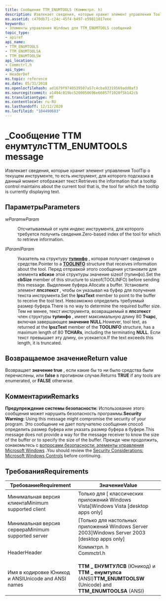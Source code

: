 ```yaml
---
title: Сообщение TTM_ENUMTOOLS (Коммктрл. h)
description: Извлекает сведения, которые хранит элемент управления ToolTip о текущем инструменте \ 8212; это средство, для которого в настоящий момент отображается текст всплывающей подсказки.
ms.assetid: c470db71-c24c-45f4-b497-e59811017eee
keywords:
- Элементы управления Windows для TTM_ENUMTOOLS сообщений
topic_type:
- apiref
api_name:
- TTM_ENUMTOOLS
- TTM_ENUMTOOLSA
- TTM_ENUMTOOLSW
api_location:
- Commctrl.h
api_type:
- HeaderDef
ms.topic: reference
ms.date: 05/31/2018
ms.openlocfilehash: ad1679f9740539507a57c4cba93319569add0af3
ms.sourcegitcommit: a1494c819bc5200050696e66057f1020f5b142cb
ms.translationtype: MT
ms.contentlocale: ru-RU
ms.lasthandoff: 12/12/2020
ms.locfileid: "104490683"
---
```

# <a name="ttm_enumtools-message"></a><span data-ttu-id="0fa23-104">\_Сообщение ТТМ енумтулс</span><span class="sxs-lookup"><span data-stu-id="0fa23-104">TTM\_ENUMTOOLS message</span></span>

<span data-ttu-id="0fa23-105">Извлекает сведения, которые хранит элемент управления ToolTip о текущем инструменте, то есть инструмент, для которого подсказка в данный момент отображает текст.</span><span class="sxs-lookup"><span data-stu-id="0fa23-105">Retrieves the information that a tooltip control maintains about the current tool that is, the tool for which the tooltip is currently displaying text.</span></span>

## <a name="parameters"></a><span data-ttu-id="0fa23-106">Параметры</span><span class="sxs-lookup"><span data-stu-id="0fa23-106">Parameters</span></span>

<dl> <dt>

<span data-ttu-id="0fa23-107">*wParam*</span><span class="sxs-lookup"><span data-stu-id="0fa23-107">*wParam*</span></span> 
</dt> <dd>

<span data-ttu-id="0fa23-108">Отсчитываемый от нуля индекс инструмента, для которого требуется получить сведения.</span><span class="sxs-lookup"><span data-stu-id="0fa23-108">Zero-based index of the tool for which to retrieve information.</span></span>

</dd> <dt>

<span data-ttu-id="0fa23-109">*lParam*</span><span class="sxs-lookup"><span data-stu-id="0fa23-109">*lParam*</span></span> 
</dt> <dd>

<span data-ttu-id="0fa23-110">Указатель на структуру [**тулинфо**](/windows/win32/api/commctrl/ns-commctrl-tttoolinfoa) , которая получает сведения о средстве.</span><span class="sxs-lookup"><span data-stu-id="0fa23-110">Pointer to a [**TOOLINFO**](/windows/win32/api/commctrl/ns-commctrl-tttoolinfoa) structure that receives information about the tool.</span></span> <span data-ttu-id="0fa23-111">Перед отправкой этого сообщения установите для элемента **кбсизе** этой структуры значение sizeof (тулинфо).</span><span class="sxs-lookup"><span data-stu-id="0fa23-111">Set the **cbSize** member of this structure to sizeof(TOOLINFO) before sending this message.</span></span> <span data-ttu-id="0fa23-112">Выделение буфера.</span><span class="sxs-lookup"><span data-stu-id="0fa23-112">Allocate a buffer.</span></span> <span data-ttu-id="0fa23-113">Установите элемент **лпсзтекст** , чтобы он указывал на буфер для получения текста инструмента.</span><span class="sxs-lookup"><span data-stu-id="0fa23-113">Set the **lpszText** member to point to the buffer to receive the tool text.</span></span> <span data-ttu-id="0fa23-114">Невозможно определить требуемый размер буфера.</span><span class="sxs-lookup"><span data-stu-id="0fa23-114">There is no way to determine the required buffer size.</span></span> <span data-ttu-id="0fa23-115">Тем не менее, текст инструмента, возвращаемый в **лпсзтекст** член структуры **тулинфо** , имеет максимальную длину 80 **Тчарс**, включая завершающее **значение NULL**.</span><span class="sxs-lookup"><span data-stu-id="0fa23-115">However, tool text, as returned at the **lpszText** member of the **TOOLINFO** structure, has a maximum length of 80 **TCHARs**, including the terminating **NULL**.</span></span> <span data-ttu-id="0fa23-116">Если текст превышает эту длину, он усекается.</span><span class="sxs-lookup"><span data-stu-id="0fa23-116">If the text exceeds this length, it is truncated.</span></span>

</dd> </dl>

## <a name="return-value"></a><span data-ttu-id="0fa23-117">Возвращаемое значение</span><span class="sxs-lookup"><span data-stu-id="0fa23-117">Return value</span></span>

<span data-ttu-id="0fa23-118">Возвращает **значение true** , если какие бы то ни было средства были перечислены, или **false** в противном случае.</span><span class="sxs-lookup"><span data-stu-id="0fa23-118">Returns **TRUE** if any tools are enumerated, or **FALSE** otherwise.</span></span>

## <a name="remarks"></a><span data-ttu-id="0fa23-119">Комментарии</span><span class="sxs-lookup"><span data-stu-id="0fa23-119">Remarks</span></span>

<span data-ttu-id="0fa23-120">**Предупреждение системы безопасности:** Использование этого сообщения может нарушить безопасность программы.</span><span class="sxs-lookup"><span data-stu-id="0fa23-120">**Security Warning:** Using this message might compromise the security of your program.</span></span> <span data-ttu-id="0fa23-121">Это сообщение не дает получателю сообщения способ определить размер буфера или указать размер буфера в буфере.</span><span class="sxs-lookup"><span data-stu-id="0fa23-121">This message does not provide a way for the message receiver to know the size of the buffer or to specify the size of the buffer.</span></span> <span data-ttu-id="0fa23-122">Прежде чем продолжить, ознакомьтесь с [вопросами безопасности: элементы управления Microsoft Windows](sec-comctls.md) .</span><span class="sxs-lookup"><span data-stu-id="0fa23-122">You should review the [Security Considerations: Microsoft Windows Controls](sec-comctls.md) before continuing.</span></span>

## <a name="requirements"></a><span data-ttu-id="0fa23-123">Требования</span><span class="sxs-lookup"><span data-stu-id="0fa23-123">Requirements</span></span>



| <span data-ttu-id="0fa23-124">Требование</span><span class="sxs-lookup"><span data-stu-id="0fa23-124">Requirement</span></span> | <span data-ttu-id="0fa23-125">Значение</span><span class="sxs-lookup"><span data-stu-id="0fa23-125">Value</span></span> |
|-------------------------------------|---------------------------------------------------------------------------------------|
| <span data-ttu-id="0fa23-126">Минимальная версия клиента</span><span class="sxs-lookup"><span data-stu-id="0fa23-126">Minimum supported client</span></span><br/> | <span data-ttu-id="0fa23-127">Только для \[ классических приложений Windows Vista\]</span><span class="sxs-lookup"><span data-stu-id="0fa23-127">Windows Vista \[desktop apps only\]</span></span><br/>                                        |
| <span data-ttu-id="0fa23-128">Минимальная версия сервера</span><span class="sxs-lookup"><span data-stu-id="0fa23-128">Minimum supported server</span></span><br/> | <span data-ttu-id="0fa23-129">\[Только для настольных приложений Windows Server 2003\]</span><span class="sxs-lookup"><span data-stu-id="0fa23-129">Windows Server 2003 \[desktop apps only\]</span></span><br/>                                  |
| <span data-ttu-id="0fa23-130">Header</span><span class="sxs-lookup"><span data-stu-id="0fa23-130">Header</span></span><br/>                   | <dl> <span data-ttu-id="0fa23-131"><dt>Коммктрл. h</dt></span><span class="sxs-lookup"><span data-stu-id="0fa23-131"><dt>Commctrl.h</dt></span></span> </dl> |
| <span data-ttu-id="0fa23-132">Имя в кодировке Юникод и ANSI</span><span class="sxs-lookup"><span data-stu-id="0fa23-132">Unicode and ANSI names</span></span><br/>   | <span data-ttu-id="0fa23-133">**ТТМ \_ ЕНУМТУЛСВ** (Юникод) и **ТТМ \_ енумтулса** (ANSI)</span><span class="sxs-lookup"><span data-stu-id="0fa23-133">**TTM\_ENUMTOOLSW** (Unicode) and **TTM\_ENUMTOOLSA** (ANSI)</span></span><br/>               |



 

 





